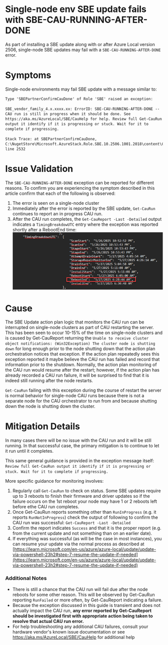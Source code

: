 # Single-node env SBE update fails with SBE-CAU-RUNNING-AFTER-DONE

As part of installing a SBE update along with or after Azure Local version 2506, single-node SBE updates may fail with a `SBE-CAU-RUNNING-AFTER-DONE` error.

# Symptoms
Single-node environments may fail SBE update with a message similar to:
```
Type 'SBEPartnerConfirmCauDone' of Role 'SBE' raised an exception:

SBE_vendor_family_4.x.xxxx.xx: ErrorID: SBE-CAU-RUNNING-AFTER-DONE -- CAU run is still in progress when it should be done. See https://aka.ms/AzureLocal/SBE/CauHelp for help. Review full Get-CauRun output it identify if it is progressing or stuck. Wait for it to complete if progressing.

Stack Trace: at SBEPartnerConfirmCauDone, C:\NugetStore\Microsoft.AzureStack.Role.SBE.10.2506.1001.2018\content\Classes\SBE\SBE.psm1: line 2532
```

# Issue Validation
The `SBE-CAU-RUNNING-AFTER-DONE` exception can be reported for different reasons. To confirm you are experiencing the symptom described in this article confirm that each of the following is observed:
1. The error is seen on a single-node cluster
2. Immediately after the error is reported by the SBE update, `Get-CauRun` continues to report an in progress CAU run.
3. After the CAU run completes, the `Get-CauReport -Last -Detailed` output indicates a `TimingBreakdowUTC` entry where the exception was reported shortly after a RebootEnd time:
![cau-timing-breakdown.png](./images/cau-timing-breakdown.png)

# Cause
The SBE Update action plan logic that monitors the CAU run can be interrupted on single-node clusters as part of CAU restarting the server.  This has been seen to occur 10-15% of the time on single-node clusters and is caused by Get-CauReport returning the `Unable to receive cluster object notifications: (Win32Exception) The cluster node is shutting down` for long enough prior to the node shutting down that the action plan orchestration notices that exception. If the action plan repeatedly sees this exception reported it maybe believe the CAU run has failed and record that information prior to the shutdown. Normally, the action plan monitoring of the CAU run would resume after the restart; however, if the action plan has already recorded a CAU run failure, it will be surprised to find that it is indeed still running after the node restarts.

`Get-CauRun` failing with this exception during the course of restart the server is normal behavior for single-node CAU runs because there is not a separate node for the CAU orchestrator to run from and because shutting down the node is shutting down the cluster.

# Mitigation Details
In many cases there will be no issue with the CAU run and it will be still running. In that successful case, the primary mitigation is to continue to let it run until it completes.

This same general guidance is provided in the exception message itself:
`Review full Get-CauRun output it identify if it is progressing or stuck. Wait for it to complete if progressing.`

More specific guidance for monitoring involves:
1. Regularly call `Get-CauRun` to check on status. Some SBE updates require up to 3 reboots to finish their firmware and driver updates so if the failure occurs on the 1st reboot your node may have 1 or 2 reboots left before ethe CAU run completes.
2. Once Get-CauRun reports something other than `RunInProgress` (e.g. it reports `RunNotInProgress`) check the output of following to confirm the CAU run was successful:
`Get-CauReport -Last -Detailed`
3. Confirm the report indicates `Success` and that it is the proper report (e.g. from the current update and not something than on an earlier date).
4. If everything was successful (as will be the case in most instances), you can resume your update via the normal process as described at [https://learn.microsoft.com/en-us/azure/azure-local/update/update-via-powershell-23h2#step-7-resume-the-update-if-needed](https://learn.microsoft.com/en-us/azure/azure-local/update/update-via-powershell-23h2#step-7-resume-the-update-if-needed)
 
### **Additional Notes**

*   There is still a chance that the CAU run will fail due after the node reboots for some other reason.  This will be observed by Get-CauRun reporting `RunFailed` or more often, by Get-CauReport indicating a failure.
*   Because the exception discussed in this guide is transient and does not actually impact the CAU run, **any error reported by Get-CauReport should be investigated first with appropriate action being taken to resolve that actual CAU run error.**
*   For help troubleshooting any additional CAU failures, consult your hardware vendor's known issue documentation or see https://aka.ms/AzureLocal/SBE/CauHelp for additional help
